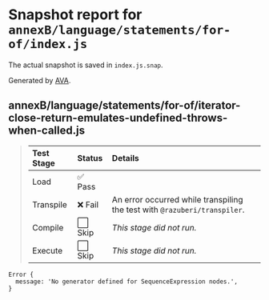 # Snapshot report for `annexB/language/statements/for-of/index.js`

The actual snapshot is saved in `index.js.snap`.

Generated by [AVA](https://avajs.dev).

## annexB/language/statements/for-of/iterator-close-return-emulates-undefined-throws-when-called.js

> | Test Stage | Status | Details |
> | :-- | :-- | :-- |
> | Load | ✅ Pass |  |
> | Transpile | ❌ Fail | An error occurred while transpiling the test with `@razuberi/transpiler`. |
> | Compile | ⬜ Skip | *This stage did not run.* |
> | Execute | ⬜ Skip | *This stage did not run.* |

    Error {
      message: 'No generator defined for SequenceExpression nodes.',
    }
